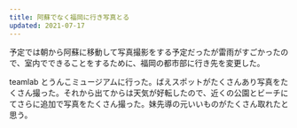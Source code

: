 ```yaml
---
title: 阿蘇でなく福岡に行き写真とる
updated: 2021-07-17
---
```


予定では朝から阿蘇に移動して写真撮影をする予定だったが雷雨がすごかったので、室内でできることをするために、福岡の都市部に行き先を変更した。

teamlab とうんこミュージアムに行った。ばえスポットがたくさんあり写真をたくさん撮った。それから出てからは天気が好転したので、近くの公園とビーチにてさらに追加で写真をたくさん撮った。妹先導の元いいものがたくさん取れたと思う。
